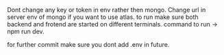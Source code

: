 Dont change any key or token in env rather then mongo. 
Change url in server env of mongo if you want to use atlas. 
to run make sure both backend and frotend are started on different terminals. 
command to run -> npm run dev. 

for further commit make sure you dont add .env in future. 



